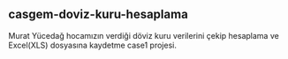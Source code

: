 ## casgem-doviz-kuru-hesaplama
Murat Yücedağ hocamızın verdiği döviz kuru verilerini çekip hesaplama ve Excel(XLS) dosyasına kaydetme case1 projesi.
